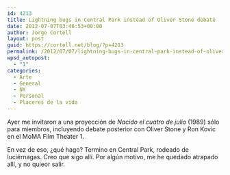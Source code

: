 ```yaml
---
id: 4213
title: Lightning bugs in Central Park instead of Oliver Stone debate
date: 2012-07-07T03:46:53+00:00
author: Jorge Cortell
layout: post
guid: https://cortell.net/blog/?p=4213
permalink: /2012/07/07/lightning-bugs-in-central-park-instead-of-oliver-stone-debate/
wpsd_autopost:
  - "1"
categories:
  - Arte
  - General
  - NY
  - Personal
  - Placeres de la vida
---
```

Ayer me invitaron a una proyección de _Nacido el cuatro de julio_ (1989) sólo para miembros, incluyendo debate posterior con Oliver Stone y Ron Kovic en el MoMA Film Theater 1.

En vez de eso, ¿qué hago? Termino en Central Park, rodeado de luciérnagas. Creo que sigo allí. Por algún motivo, me he quedado atrapado allí, y no quieor salir.